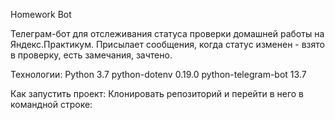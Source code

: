 Homework Bot

Телеграм-бот для отслеживания статуса проверки домашней работы на Яндекс.Практикум.
Присылает сообщения, когда статус изменен - взято в проверку, есть замечания, зачтено.

Технологии:
  Python 3.7
  python-dotenv 0.19.0
  python-telegram-bot 13.7

Как запустить проект:
Клонировать репозиторий и перейти в него в командной строке:
  
